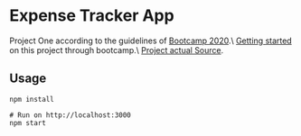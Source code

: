 # Expense Tracker App

Project One according to the guidelines of [Bootcamp 2020](https://github.com/panacloud/bootcamp-2020).\\
[Getting started](https://www.youtube.com/watch?v=q6GmIxnflfM) on this project through bootcamp.\\
[Project actual Source](https://www.youtube.com/watch?v=XuFDcZABiDQ).

## Usage
```
npm install

# Run on http://localhost:3000
npm start
```
